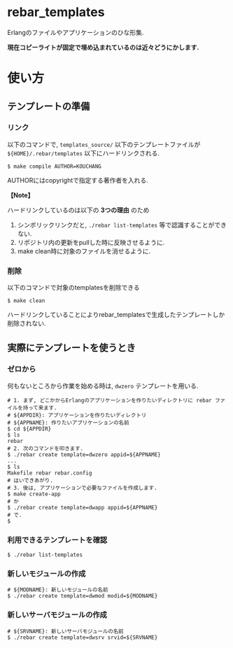 rebar_templates
===============

Erlangのファイルやアプリケーションのひな形集.

**現在コピーライトが固定で埋め込まれているのは近々どうにかします.**

# 使い方

## テンプレートの準備

### リンク

以下のコマンドで, ```templates_source/``` 以下のテンプレートファイルが ```${HOME}/.rebar/templates``` 以下にハードリンクされる.

```shell
$ make compile AUTHOR=KOUCHANG
```

AUTHORにはcopyrightで指定する著作者を入れる.

**【Note】**

ハードリンクしているのは以下の **3つの理由** のため

1. シンボリックリンクだと, ```./rebar list-templates``` 等で認識することができない.
2. リポジトリ内の更新をpullした時に反映させるように.
3. make clean時に対象のファイルを消せるように.

### 削除

以下のコマンドで対象のtemplatesを削除できる

```shell
$ make clean
```

ハードリンクしていることによりrebar_templatesで生成したテンプレートしか削除されない.

## 実際にテンプレートを使うとき

### ゼロから

何もないところから作業を始める時は,  ```dwzero``` テンプレートを用いる.

```shell
# 1. まず, どこかからErlangのアプリケーションを作りたいディレクトリに rebar ファイルを持って来ます.
# ${APPDIR}: アプリケーションを作りたいディレクトリ
# ${APPNAME}: 作りたいアプリケーションの名前
$ cd ${APPDIR}
$ ls
rebar
# 2. 次のコマンドを叩きます.
$ ./rebar create template=dwzero appid=${APPNAME}
...
$ ls
Makefile rebar rebar.config
# はいできあがり.
# 3. 後は, アプリケーションで必要なファイルを作成します.
$ make create-app
# か
$ ./rebar create template=dwapp appid=${APPNAME}
# で.
$
```

### 利用できるテンプレートを確認

```shell
$ ./rebar list-templates
```

### 新しいモジュールの作成

```shell
# ${MODNAME}: 新しいモジュールの名前
$ ./rebar create template=dwmod modid=${MODNAME}
```

### 新しいサーバモジュールの作成

```shel
# ${SRVNAME}: 新しいサーバモジュールの名前
$ ./rebar create template=dwsrv srvid=${SRVNAME}
```

